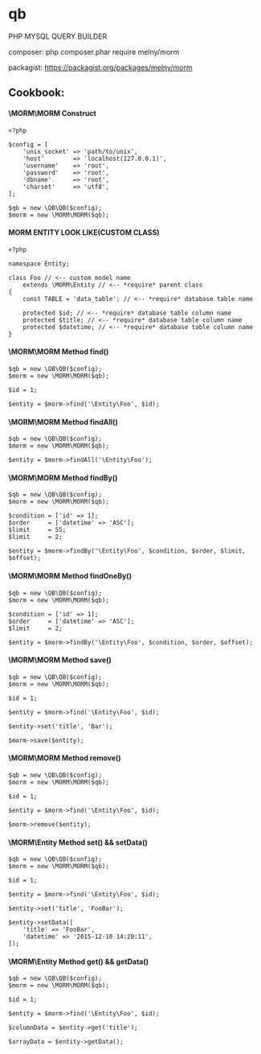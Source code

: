 # qb
PHP MYSQL QUERY BUILDER

composer: php composer.phar require melny/morm

packagist: https://packagist.org/packages/melny/morm

## Cookbook:

#### \MORM\MORM Construct

```
<?php

$config = [
    'unix_socket' => 'path/to/unix',
    'host'        => 'localhost(127.0.0.1)',
    'username'    => 'root',
    'password'    => 'root',
    'dbname'      => 'root',
    'charset'     => 'utf8',
];

$qb = new \QB\QB($config);
$morm = new \MORM\MORM($qb);

```

#### MORM ENTITY LOOK LIKE(CUSTOM CLASS)

```
<?php

namespace Entity;

class Foo // <-- custom model name
    extends \MORM\Entity // <-- *require* parent class
{
    const TABLE = 'data_table'; // <-- *require* database table name

    protected $id; // <-- *require* database table column name
    protected $title; // <-- *require* database table column name
    protected $datetime; // <-- *require* database table column name
}

```

#### \MORM\MORM Method find()

```
$qb = new \QB\QB($config);
$morm = new \MORM\MORM($qb);

$id = 1;

$entity = $morm->find('\Entity\Foo', $id);
```

#### \MORM\MORM Method findAll()

```
$qb = new \QB\QB($config);
$morm = new \MORM\MORM($qb);

$entity = $morm->findAll('\Entity\Foo');
```

#### \MORM\MORM Method findBy()

```
$qb = new \QB\QB($config);
$morm = new \MORM\MORM($qb);

$condition = ['id' => 1];
$order     = ['datetime' => 'ASC'];
$limit     = 55;
$limit     = 2;

$entity = $morm->findBy('\Entity\Foo', $condition, $order, $limit, $offset);
```

#### \MORM\MORM Method findOneBy()

```
$qb = new \QB\QB($config);
$morm = new \MORM\MORM($qb);

$condition = ['id' => 1];
$order     = ['datetime' => 'ASC'];
$limit     = 2;

$entity = $morm->findBy('\Entity\Foo', $condition, $order, $offset);
```

#### \MORM\MORM Method save()

```
$qb = new \QB\QB($config);
$morm = new \MORM\MORM($qb);

$id = 1;

$entity = $morm->find('\Entity\Foo', $id);

$entity->set('title', 'Bar');

$morm->save($entity);
```

#### \MORM\MORM Method remove()

```
$qb = new \QB\QB($config);
$morm = new \MORM\MORM($qb);

$id = 1;

$entity = $morm->find('\Entity\Foo', $id);

$morm->remove($entity);
```

#### \MORM\Entity Method set() && setData()

```
$qb = new \QB\QB($config);
$morm = new \MORM\MORM($qb);

$id = 1;

$entity = $morm->find('\Entity\Foo', $id);

$entity->set('title', 'FooBar');

$entity->setData([
    'title' => 'FooBar',
    'datetime' => '2015-12-10 14:20:11',
]);
```

#### \MORM\Entity Method get() && getData()

```
$qb = new \QB\QB($config);
$morm = new \MORM\MORM($qb);

$id = 1;

$entity = $morm->find('\Entity\Foo', $id);

$columnData = $entity->get('title');

$arrayData = $entity->getData();
```
